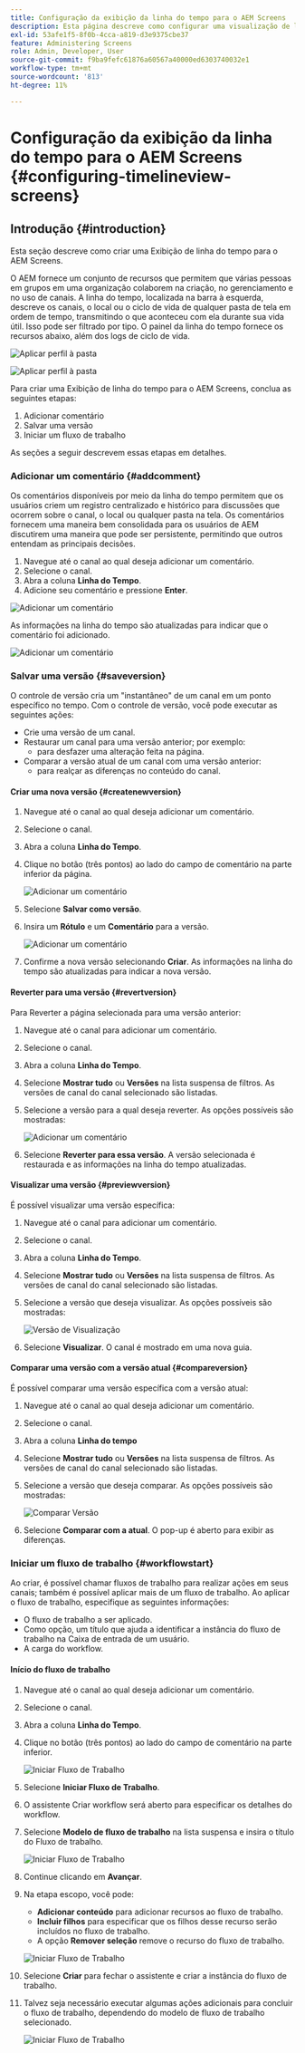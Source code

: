 ```yaml
---
title: Configuração da exibição da linha do tempo para o AEM Screens
description: Esta página descreve como configurar uma visualização de linha do tempo no Screens as a Cloud Service.
exl-id: 53afe1f5-8f0b-4cca-a819-d3e9375cbe37
feature: Administering Screens
role: Admin, Developer, User
source-git-commit: f9ba9fefc61876a60567a40000ed6303740032e1
workflow-type: tm+mt
source-wordcount: '813'
ht-degree: 11%

---
```


# Configuração da exibição da linha do tempo para o AEM Screens {#configuring-timelineview-screens}

## Introdução {#introduction}

Esta seção descreve como criar uma Exibição de linha do tempo para o AEM Screens.

O AEM fornece um conjunto de recursos que permitem que várias pessoas em grupos em uma organização colaborem na criação, no gerenciamento e no uso de canais.
A linha do tempo, localizada na barra à esquerda, descreve os canais, o local ou o ciclo de vida de qualquer pasta de tela em ordem de tempo, transmitindo o que aconteceu com ela durante sua vida útil. Isso pode ser filtrado por tipo.
O painel da linha do tempo fornece os recursos abaixo, além dos logs de ciclo de vida.

![Aplicar perfil à pasta](/help/screens-cloud/assets/configure/Screens-timeline1.jpg)

![Aplicar perfil à pasta](/help/screens-cloud/assets/configure/screens-timeline2.jpg)

Para criar uma Exibição de linha do tempo para o AEM Screens, conclua as seguintes etapas:

1. Adicionar comentário
1. Salvar uma versão
1. Iniciar um fluxo de trabalho

As seções a seguir descrevem essas etapas em detalhes.

### Adicionar um comentário {#addcomment}

Os comentários disponíveis por meio da linha do tempo permitem que os usuários criem um registro centralizado e histórico para discussões que ocorrem sobre o canal, o local ou qualquer pasta na tela.
Os comentários fornecem uma maneira bem consolidada para os usuários de AEM discutirem uma maneira que pode ser persistente, permitindo que outros entendam as principais decisões.

1. Navegue até o canal ao qual deseja adicionar um comentário.
1. Selecione o canal.
1. Abra a coluna **Linha do Tempo**.
1. Adicione seu comentário e pressione **Enter**.

![Adicionar um comentário](/help/screens-cloud/assets/configure/screen-timeline3.jpg)

As informações na linha do tempo são atualizadas para indicar que o comentário foi adicionado.

![Adicionar um comentário](/help/screens-cloud/assets/configure/screens-timeline4.jpg)

### Salvar uma versão {#saveversion}

O controle de versão cria um &quot;instantâneo&quot; de um canal em um ponto específico no tempo. Com o controle de versão, você pode executar as seguintes ações:
* Crie uma versão de um canal.
* Restaurar um canal para uma versão anterior; por exemplo:
   * para desfazer uma alteração feita na página.
* Comparar a versão atual de um canal com uma versão anterior:
   * para realçar as diferenças no conteúdo do canal.


#### Criar uma nova versão {#createnewversion}

1. Navegue até o canal ao qual deseja adicionar um comentário.
1. Selecione o canal.
1. Abra a coluna **Linha do Tempo**.
1. Clique no botão (três pontos) ao lado do campo de comentário na parte inferior da página.

   ![Adicionar um comentário](/help/screens-cloud/assets/configure/screens-timeline5.jpg)

1. Selecione **Salvar como versão**.
1. Insira um **Rótulo** e um **Comentário** para a versão.

   ![Adicionar um comentário](/help/screens-cloud/assets/configure/screens-timeline6.jpg)

1. Confirme a nova versão selecionando **Criar**. As informações na linha do tempo são atualizadas para indicar a nova versão.

#### Reverter para uma versão {#revertversion}

Para Reverter a página selecionada para uma versão anterior:

1. Navegue até o canal para adicionar um comentário.
1. Selecione o canal.
1. Abra a coluna **Linha do Tempo**.
1. Selecione **Mostrar tudo** ou **Versões** na lista suspensa de filtros. As versões de canal do canal selecionado são listadas.
1. Selecione a versão para a qual deseja reverter. As opções possíveis são mostradas:

   ![Adicionar um comentário](/help/screens-cloud/assets/configure/screens-timeline7.jpg)

1. Selecione **Reverter para essa versão**. A versão selecionada é restaurada e as informações na linha do tempo atualizadas.

#### Visualizar uma versão {#previewversion}

É possível visualizar uma versão específica:

1. Navegue até o canal para adicionar um comentário.
1. Selecione o canal.
1. Abra a coluna **Linha do Tempo**.
1. Selecione **Mostrar tudo** ou **Versões** na lista suspensa de filtros. As versões de canal do canal selecionado são listadas.
1. Selecione a versão que deseja visualizar. As opções possíveis são mostradas:

   ![Versão de Visualização](/help/screens-cloud/assets/configure/screens-timeline8.jpg)

1. Selecione **Visualizar**. O canal é mostrado em uma nova guia.

#### Comparar uma versão com a versão atual {#compareversion}

É possível comparar uma versão específica com a versão atual:

1. Navegue até o canal ao qual deseja adicionar um comentário.
1. Selecione o canal.
1. Abra a coluna **Linha do tempo**
1. Selecione **Mostrar tudo** ou **Versões** na lista suspensa de filtros. As versões de canal do canal selecionado são listadas.
1. Selecione a versão que deseja comparar. As opções possíveis são mostradas:

   ![Comparar Versão](/help/screens-cloud/assets/configure/screens-timeline9.jpg)

1. Selecione **Comparar com a atual**. O pop-up é aberto para exibir as diferenças.

### Iniciar um fluxo de trabalho {#workflowstart}

Ao criar, é possível chamar fluxos de trabalho para realizar ações em seus canais; também é possível aplicar mais de um fluxo de trabalho.
Ao aplicar o fluxo de trabalho, especifique as seguintes informações:

* O fluxo de trabalho a ser aplicado.
* Como opção, um título que ajuda a identificar a instância do fluxo de trabalho na Caixa de entrada de um usuário.
* A carga do workflow.

#### Início do fluxo de trabalho

1. Navegue até o canal ao qual deseja adicionar um comentário.
1. Selecione o canal.
1. Abra a coluna **Linha do Tempo**.
1. Clique no botão (três pontos) ao lado do campo de comentário na parte inferior.

   ![Iniciar Fluxo de Trabalho](/help/screens-cloud/assets/configure/screens-timeline10.jpg)

1. Selecione **Iniciar Fluxo de Trabalho**.
1. O assistente Criar workflow será aberto para especificar os detalhes do workflow.
1. Selecione **Modelo de fluxo de trabalho** na lista suspensa e insira o título do Fluxo de trabalho.

   ![Iniciar Fluxo de Trabalho](/help/screens-cloud/assets/configure/screens-timeline11.jpg)

1. Continue clicando em **Avançar**.
1. Na etapa escopo, você pode:
   * **Adicionar conteúdo** para adicionar recursos ao fluxo de trabalho.
   * **Incluir filhos** para especificar que os filhos desse recurso serão incluídos no fluxo de trabalho.
   * A opção **Remover seleção** remove o recurso do fluxo de trabalho.

   ![Iniciar Fluxo de Trabalho](/help/screens-cloud/assets/configure/screens-timeline12.jpg)

1. Selecione **Criar** para fechar o assistente e criar a instância do fluxo de trabalho.
1. Talvez seja necessário executar algumas ações adicionais para concluir o fluxo de trabalho, dependendo do modelo de fluxo de trabalho selecionado.

   ![Iniciar Fluxo de Trabalho](/help/screens-cloud/assets/configure/screens-timeline13.jpg)
